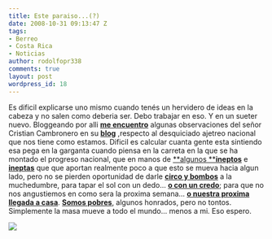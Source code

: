 ```yaml
---
title: Este paraiso...(?)
date: 2008-10-31 09:13:47 Z
tags:
- Berreo
- Costa Rica
- Noticias
author: rodolfopr338
comments: true
layout: post
wordpress_id: 18
---
```


<!-- more -->
Es dificil explicarse uno mismo cuando tenés un hervidero de ideas en la cabeza y no salen como deberia ser. Debo trabajar en eso. Y en un sueter nuevo.
Bloggeando por alli [**me encuentro**](http://www.fusildechispas.com/2008/10/13/%c2%bfes-pecado-estar-harto/) algunas observaciones del señor Cristian Cambronero en su [**blog**](http://fusildechispas.com) ,respecto al desquiciado ajetreo nacional que nos tiene como estamos.
Dificil es calcular cuanta gente esta sintiendo esa pega en la garganta cuando piensa en la carreta en la que se ha montado el progreso nacional, que en manos de [**algunos ****ineptos**](http://www.fusildechispas.com/2008/10/20/paz-con-la-naturaleza-otro-cuento-chino/) e [ **ineptas**](http://www.nacion.com/ln_ee/2008/abril/16/sucesos1499749.html) que que aportan realmente poco a que esto se mueva hacia algun lado, pero no se pierden oportunidad de darle [**circo y bombos**](http://www.nacion.com/proa/2008/octubre/19/proa1736818.html) a la muchedumbre, para tapar el sol con un dedo... [**o con un credo**](http://ameliarueda.com/nuestra-voz/2008/10/30/obispo-peca-de-credulo); para que no nos angustiemos en como sera la proxima semana... [**o nuestra proxima llegada a casa**](http://www.aldia.cr/ad_ee/2008/octubre/31/nacionales1755622.html).
[**Somos pobres**](http://nacion.com/ln_ee/2008/octubre/31/economia1756854.html), algunos honrados, pero no tontos.
Simplemente la masa mueve a todo el mundo... menos a mi.
Eso espero.

[![](http://sinjeta.files.wordpress.com/2008/10/crisispesada2.jpg)](http://sinjeta.files.wordpress.com/2008/10/crisispesada2.jpg)
